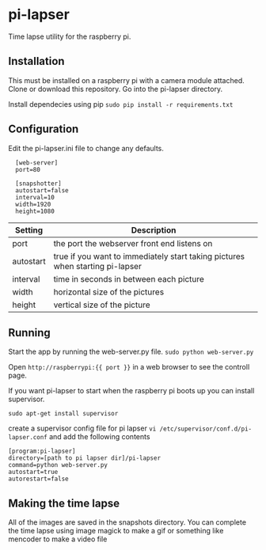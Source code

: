# pi-lapser
Time lapse utility for the raspberry pi.

## Installation
This must be installed on a raspberry pi with a camera module attached.
Clone or download this repository. Go into the pi-lapser directory.

Install dependecies using pip `sudo pip install -r requirements.txt`

## Configuration
Edit the pi-lapser.ini file to change any defaults. 
```
  [web-server]
  port=80 
  
  [snapshotter]
  autostart=false
  interval=10
  width=1920
  height=1080
```
|Setting|Description|
|---|---|
|port|the port the webserver front end listens on|
|autostart|true if you want to immediately start taking pictures when starting pi-lapser|
|interval|time in seconds in between each picture|
|width|horizontal size of the pictures|
|height|vertical size of the picture|

## Running
Start the app by running the web-server.py file. `sudo python web-server.py`

Open `http://raspberrypi:{{ port }}` in a web browser to see the controll page.

If you want pi-lapser to start when the raspberry pi boots up you can install supervisor.

`sudo apt-get install supervisor`

create a supervisor config file for pi lapser `vi /etc/supervisor/conf.d/pi-lapser.conf` and add the following contents
```
[program:pi-lapser]
directory=[path to pi lapser dir]/pi-lapser
command=python web-server.py
autostart=true
autorestart=false
```

## Making the time lapse

All of the images are saved in the snapshots directory. You can complete the time lapse using image magick to make a gif or something like mencoder to make a video file